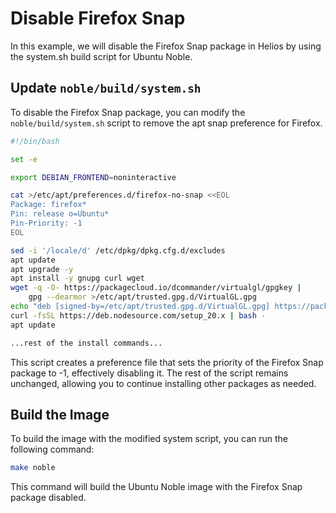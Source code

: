# Disable Firefox Snap

In this example, we will disable the Firefox Snap package in Helios by using the system.sh build script for Ubuntu Noble.

## Update `noble/build/system.sh`

To disable the Firefox Snap package, you can modify the `noble/build/system.sh` script to remove the apt snap preference for Firefox.

```bash
#!/bin/bash

set -e

export DEBIAN_FRONTEND=noninteractive

cat >/etc/apt/preferences.d/firefox-no-snap <<EOL
Package: firefox*
Pin: release o=Ubuntu*
Pin-Priority: -1
EOL

sed -i '/locale/d' /etc/dpkg/dpkg.cfg.d/excludes
apt update
apt upgrade -y
apt install -y gnupg curl wget
wget -q -O- https://packagecloud.io/dcommander/virtualgl/gpgkey |
	gpg --dearmor >/etc/apt/trusted.gpg.d/VirtualGL.gpg
echo "deb [signed-by=/etc/apt/trusted.gpg.d/VirtualGL.gpg] https://packagecloud.io/dcommander/virtualgl/any/ any main" >/etc/apt/sources.list.d/virtualgl.list
curl -fsSL https://deb.nodesource.com/setup_20.x | bash -
apt update

...rest of the install commands...
```

This script creates a preference file that sets the priority of the Firefox Snap package to -1, effectively disabling it. The rest of the script remains unchanged, allowing you to continue installing other packages as needed.

## Build the Image

To build the image with the modified system script, you can run the following command:

```bash
make noble
```

This command will build the Ubuntu Noble image with the Firefox Snap package disabled. 